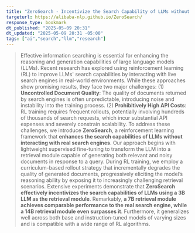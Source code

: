 ```yaml
---
title: "ZeroSearch - Incentivize the Search Capability of LLMs without Searching"
targeturl: https://alibaba-nlp.github.io/ZeroSearch/
response_type: bookmark
dt_published: "2025-05-09 20:31"
dt_updated: "2025-05-09 20:31 -05:00"
tags: ["ai","search","llm","research"]
---
```


> Effective information searching is essential for enhancing the reasoning and generation capabilities of large language models (LLMs). Recent research has explored using reinforcement learning (RL) to improve LLMs' search capabilities by interacting with live search engines in real-world environments. While these approaches show promising results, they face two major challenges: (1) **Uncontrolled Document Quality**: The quality of documents returned by search engines is often unpredictable, introducing noise and instability into the training process. (2) **Prohibitively High API Costs**: RL training requires frequent rollouts, potentially involving hundreds of thousands of search requests, which incur substantial API expenses and severely constrain scalability. To address these challenges, we introduce **ZeroSearch**, a reinforcement learning framework that **enhances the search capabilities of LLMs without interacting with real search engines**. Our approach begins with lightweight supervised fine-tuning to transform the LLM into a retrieval module capable of generating both relevant and noisy documents in response to a query. During RL training, we employ a curriculum-based rollout strategy that incrementally degrades the quality of generated documents, progressively eliciting the model’s reasoning ability by exposing it to increasingly challenging retrieval scenarios. Extensive experiments demonstrate that **ZeroSearch effectively incentivizes the search capabilities of LLMs using a 3B LLM as the retrieval module**. Remarkably, **a 7B retrieval module achieves comparable performance to the real search engine, while a 14B retrieval module even surpasses it**. Furthermore, it generalizes well across both base and instruction-tuned models of varying sizes and is compatible with a wide range of RL algorithms.